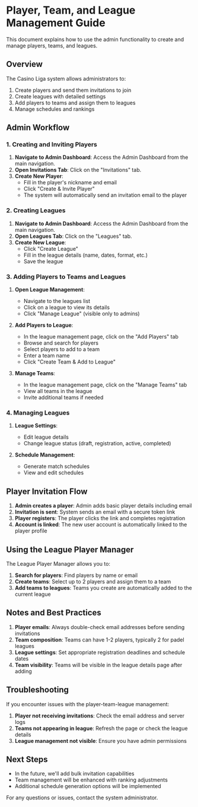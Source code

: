 # Player, Team, and League Management Guide

This document explains how to use the admin functionality to create and manage players, teams, and leagues.

## Overview

The Casino Liga system allows administrators to:

1. Create players and send them invitations to join
2. Create leagues with detailed settings
3. Add players to teams and assign them to leagues
4. Manage schedules and rankings

## Admin Workflow

### 1. Creating and Inviting Players

1. **Navigate to Admin Dashboard**: Access the Admin Dashboard from the main navigation.
2. **Open Invitations Tab**: Click on the "Invitations" tab.
3. **Create New Player**:
   - Fill in the player's nickname and email
   - Click "Create & Invite Player"
   - The system will automatically send an invitation email to the player

### 2. Creating Leagues

1. **Navigate to Admin Dashboard**: Access the Admin Dashboard from the main navigation.
2. **Open Leagues Tab**: Click on the "Leagues" tab.
3. **Create New League**:
   - Click "Create League"
   - Fill in the league details (name, dates, format, etc.)
   - Save the league

### 3. Adding Players to Teams and Leagues

1. **Open League Management**:
   - Navigate to the leagues list 
   - Click on a league to view its details
   - Click "Manage League" (visible only to admins)
   
2. **Add Players to League**:
   - In the league management page, click on the "Add Players" tab
   - Browse and search for players
   - Select players to add to a team
   - Enter a team name
   - Click "Create Team & Add to League"

3. **Manage Teams**:
   - In the league management page, click on the "Manage Teams" tab
   - View all teams in the league
   - Invite additional teams if needed

### 4. Managing Leagues

1. **League Settings**:
   - Edit league details
   - Change league status (draft, registration, active, completed)
   
2. **Schedule Management**:
   - Generate match schedules
   - View and edit schedules

## Player Invitation Flow

1. **Admin creates a player**: Admin adds basic player details including email
2. **Invitation is sent**: System sends an email with a secure token link
3. **Player registers**: The player clicks the link and completes registration
4. **Account is linked**: The new user account is automatically linked to the player profile

## Using the League Player Manager

The League Player Manager allows you to:

1. **Search for players**: Find players by name or email
2. **Create teams**: Select up to 2 players and assign them to a team
3. **Add teams to leagues**: Teams you create are automatically added to the current league

## Notes and Best Practices

1. **Player emails**: Always double-check email addresses before sending invitations
2. **Team composition**: Teams can have 1-2 players, typically 2 for padel leagues
3. **League settings**: Set appropriate registration deadlines and schedule dates
4. **Team visibility**: Teams will be visible in the league details page after adding

## Troubleshooting

If you encounter issues with the player-team-league management:

1. **Player not receiving invitations**: Check the email address and server logs
2. **Teams not appearing in league**: Refresh the page or check the league details
3. **League management not visible**: Ensure you have admin permissions

## Next Steps

- In the future, we'll add bulk invitation capabilities
- Team management will be enhanced with ranking adjustments
- Additional schedule generation options will be implemented

For any questions or issues, contact the system administrator.

